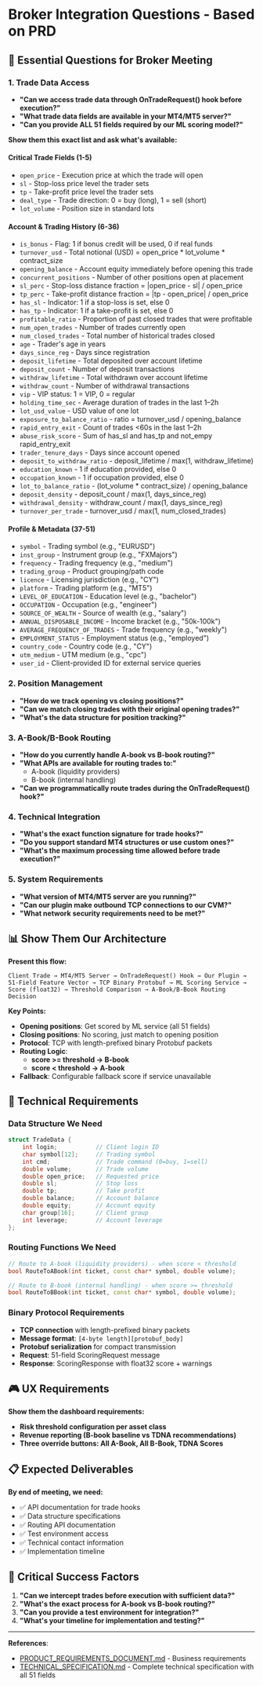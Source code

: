 # Broker Integration Questions - Based on PRD

## 🎯 **Essential Questions for Broker Meeting**

### **1. Trade Data Access**
- **"Can we access trade data through OnTradeRequest() hook before execution?"**
- **"What trade data fields are available in your MT4/MT5 server?"**
- **"Can you provide ALL 51 fields required by our ML scoring model?"**

**Show them this exact list and ask what's available:**

#### **Critical Trade Fields (1-5)**
- `open_price` - Execution price at which the trade will open
- `sl` - Stop-loss price level the trader sets
- `tp` - Take-profit price level the trader sets
- `deal_type` - Trade direction: 0 = buy (long), 1 = sell (short)
- `lot_volume` - Position size in standard lots

#### **Account & Trading History (6-36)**
- `is_bonus` - Flag: 1 if bonus credit will be used, 0 if real funds
- `turnover_usd` - Total notional (USD) = open_price * lot_volume * contract_size
- `opening_balance` - Account equity immediately before opening this trade
- `concurrent_positions` - Number of other positions open at placement
- `sl_perc` - Stop-loss distance fraction = |open_price - sl| / open_price
- `tp_perc` - Take-profit distance fraction = |tp - open_price| / open_price
- `has_sl` - Indicator: 1 if a stop-loss is set, else 0
- `has_tp` - Indicator: 1 if a take-profit is set, else 0
- `profitable_ratio` - Proportion of past closed trades that were profitable
- `num_open_trades` - Number of trades currently open
- `num_closed_trades` - Total number of historical trades closed
- `age` - Trader's age in years
- `days_since_reg` - Days since registration
- `deposit_lifetime` - Total deposited over account lifetime
- `deposit_count` - Number of deposit transactions
- `withdraw_lifetime` - Total withdrawn over account lifetime
- `withdraw_count` - Number of withdrawal transactions
- `vip` - VIP status: 1 = VIP, 0 = regular
- `holding_time_sec` - Average duration of trades in the last 1–2h
- `lot_usd_value` - USD value of one lot
- `exposure_to_balance_ratio` - ratio = turnover_usd / opening_balance
- `rapid_entry_exit` - Count of trades <60s in the last 1–2h
- `abuse_risk_score` - Sum of has_sl and has_tp and not_empy rapid_entry_exit
- `trader_tenure_days` - Days since account opened
- `deposit_to_withdraw_ratio` - deposit_lifetime / max(1, withdraw_lifetime)
- `education_known` - 1 if education provided, else 0
- `occupation_known` - 1 if occupation provided, else 0
- `lot_to_balance_ratio` - (lot_volume * contract_size) / opening_balance
- `deposit_density` - deposit_count / max(1, days_since_reg)
- `withdrawal_density` - withdraw_count / max(1, days_since_reg)
- `turnover_per_trade` - turnover_usd / max(1, num_closed_trades)

#### **Profile & Metadata (37-51)**
- `symbol` - Trading symbol (e.g., "EURUSD")
- `inst_group` - Instrument group (e.g., "FXMajors")
- `frequency` - Trading frequency (e.g., "medium")
- `trading_group` - Product grouping/path code
- `licence` - Licensing jurisdiction (e.g., "CY")
- `platform` - Trading platform (e.g., "MT5")
- `LEVEL_OF_EDUCATION` - Education level (e.g., "bachelor")
- `OCCUPATION` - Occupation (e.g., "engineer")
- `SOURCE_OF_WEALTH` - Source of wealth (e.g., "salary")
- `ANNUAL_DISPOSABLE_INCOME` - Income bracket (e.g., "50k-100k")
- `AVERAGE_FREQUENCY_OF_TRADES` - Trade frequency (e.g., "weekly")
- `EMPLOYMENT_STATUS` - Employment status (e.g., "employed")
- `country_code` - Country code (e.g., "CY")
- `utm_medium` - UTM medium (e.g., "cpc")
- `user_id` - Client-provided ID for external service queries

### **2. Position Management**
- **"How do we track opening vs closing positions?"**
- **"Can we match closing trades with their original opening trades?"**
- **"What's the data structure for position tracking?"**

### **3. A-Book/B-Book Routing**
- **"How do you currently handle A-book vs B-book routing?"**
- **"What APIs are available for routing trades to:"**
  - A-book (liquidity providers)
  - B-book (internal handling)
- **"Can we programmatically route trades during the OnTradeRequest() hook?"**

### **4. Technical Integration**
- **"What's the exact function signature for trade hooks?"**
- **"Do you support standard MT4 structures or use custom ones?"**
- **"What's the maximum processing time allowed before trade execution?"**

### **5. System Requirements**
- **"What version of MT4/MT5 server are you running?"**
- **"Can our plugin make outbound TCP connections to our CVM?"**
- **"What network security requirements need to be met?"**

## 📊 **Show Them Our Architecture**

**Present this flow:**
```
Client Trade → MT4/MT5 Server → OnTradeRequest() Hook → Our Plugin → 
51-Field Feature Vector → TCP Binary Protobuf → ML Scoring Service → 
Score (float32) → Threshold Comparison → A-Book/B-Book Routing Decision
```

**Key Points:**
- **Opening positions**: Get scored by ML service (all 51 fields)
- **Closing positions**: No scoring, just match to opening position
- **Protocol**: TCP with length-prefixed binary Protobuf packets
- **Routing Logic**: 
  - **score >= threshold → B-book**
  - **score < threshold → A-book**
- **Fallback**: Configurable fallback score if service unavailable

## 🔧 **Technical Requirements**

### **Data Structure We Need**
```cpp
struct TradeData {
    int login;           // Client login ID
    char symbol[12];     // Trading symbol
    int cmd;             // Trade command (0=buy, 1=sell)
    double volume;       // Trade volume
    double open_price;   // Requested price
    double sl;           // Stop loss
    double tp;           // Take profit
    double balance;      // Account balance
    double equity;       // Account equity
    char group[16];      // Client group
    int leverage;        // Account leverage
};
```

### **Routing Functions We Need**
```cpp
// Route to A-book (liquidity providers) - when score < threshold
bool RouteToABook(int ticket, const char* symbol, double volume);

// Route to B-book (internal handling) - when score >= threshold
bool RouteToBBook(int ticket, const char* symbol, double volume);
```

### **Binary Protocol Requirements**
- **TCP connection** with length-prefixed binary packets
- **Message format**: `[4-byte length][protobuf_body]`
- **Protobuf serialization** for compact transmission
- **Request**: 51-field ScoringRequest message
- **Response**: ScoringResponse with float32 score + warnings

## 🎮 **UX Requirements**

**Show them the dashboard requirements:**
- **Risk threshold configuration per asset class**
- **Revenue reporting (B-book baseline vs TDNA recommendations)**
- **Three override buttons: All A-Book, All B-Book, TDNA Scores**

## 📋 **Expected Deliverables**

**By end of meeting, we need:**
- ✅ API documentation for trade hooks
- ✅ Data structure specifications
- ✅ Routing API documentation
- ✅ Test environment access
- ✅ Technical contact information
- ✅ Implementation timeline

## 🚨 **Critical Success Factors**

1. **"Can we intercept trades before execution with sufficient data?"**
2. **"What's the exact process for A-book vs B-book routing?"**
3. **"Can you provide a test environment for integration?"**
4. **"What's your timeline for implementation and testing?"**

---

**References**: 
- [PRODUCT_REQUIREMENTS_DOCUMENT.md](PRODUCT_REQUIREMENTS_DOCUMENT.md) - Business requirements
- [TECHNICAL_SPECIFICATION.md](TECHNICAL_SPECIFICATION.md) - Complete technical specification with all 51 fields 